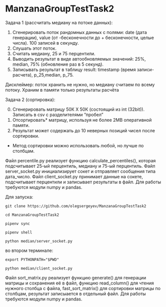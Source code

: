 # ManzanaGroupTestTask2

Задача 1 (рассчитать медиану на потоке данных):

1. Сгенерировать поток рандомных данных с полями: date (дата генерации), value (от -бесконечности до + бесконечности, целые числа). 100 записей в секунду.
2. Слушать этот поток.
3. Считать медиану, 25 и 75 перцентили.
4. Выводить результат в виде автообновляемых значений: 25%, median, 75% (обновление раз в 5 секунд).
5. Записывать результат в таблицу result: timestamp (время записи-расчета), p_25,median, p_75.

Дисклеймер: поток хранить не нужно, но медиану считаем по всему потоку. Храним в памяти только результаты расчёта

Задача 2 (сортировка):

0. Сгенерировать матрицу 50К Х 50К (состоящий из int (32bit)). Записать в csv с разделителями “пробел”
1. Отсортировать* матрицу, используя не более 2MB оперативной памяти.
2. Результат может содержать до 10 неверных позиций чисел после сортировки.
* Метод сортировки можно использовать любой, но лучше по столбцам.

Файл percentile.py реализует функцию calculate_percentiles(), которая подсчитывает 25-ый перцентиль, медиану и 75-ый перцентиль.
Файл server_socket.py инициализирует сокет и отправляет сообщения типа дата_число.
Файл client_socket.py принимает данные на сокете, подсчитывает перцентили и записывает результаты в файл.
Для работы требуются модули numpy и pandas.

Для запуска:

    git clone https://github.com/olegsergeyev/ManzanaGroupTestTask2
 
    cd ManzanaGroupTestTask2

    pipenv sync

    pipenv shell

    python median/server_socket.py

во втором терминале:

    export PYTHONPATH="$PWD"

    python median/client_socket.py

Файл sort_matrix.py реализует функцию generate() для генерации матрицы и сохранения её в файл, функцию read_column() для чтения нужного столбца с файла, fast_sort_matrix() для сортировки матрицы по столбцам, результат записыается в отдельный файл.
Для работы требуются модули numpy и pandas.
